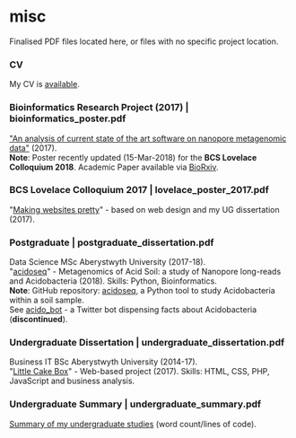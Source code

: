 # misc
Finalised PDF files located here, or files with no specific project location.

### CV
My CV is [available](https://github.com/sap218/misc/blob/master/CV.pdf).

### Bioinformatics Research Project (2017) | bioinformatics_poster.pdf
["An analysis of current state of the art software on nanopore metagenomic data"](https://github.com/sap218/misc/blob/master/bioinformatics_poster.pdf) (2017).
<br />
**Note**: Poster recently updated (15-Mar-2018) for the **BCS Lovelace Colloquium 2018**. Academic Paper available via [BioRxiv](https://doi.org/10.1101/288969).

### BCS Lovelace Colloquium 2017 | lovelace_poster_2017.pdf
"[Making websites pretty](https://github.com/sap218/misc/blob/master/lovelace_poster_2017.pdf)" - based on web design and my UG dissertation (2017).

### Postgraduate | postgraduate_dissertation.pdf
Data Science MSc Aberystwyth University (2017-18).
<br />
"[acidoseq](https://github.com/sap218/misc/blob/master/postgraduate_dissertation.pdf)" - Metagenomics of Acid Soil: a study of Nanopore long-reads and Acidobacteria (2018). Skills: Python, Bioinformatics.
<br />
**Note**: GitHub repository: [acidoseq](https://github.com/sap218/acidoseq), a Python tool to study Acidobacteria within a soil sample.
<br />
See [acido_bot](https://twitter.com/acido_bot) - a Twitter bot dispensing facts about Acidobacteria (**discontinued**).

### Undergraduate Dissertation | undergraduate_dissertation.pdf
Business IT BSc Aberystwyth University (2014-17).
<br />
"[Little Cake Box](https://github.com/sap218/misc/blob/master/undergraduate_dissertation.pdf)" - Web-based project (2017). Skills: HTML, CSS, PHP, JavaScript and business analysis.

### Undergraduate Summary | undergraduate_summary.pdf
[Summary of my undergraduate studies](https://github.com/sap218/misc/blob/master/undergraduate_summary.pdf) (word count/lines of code).
